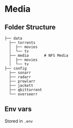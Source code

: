 # Media

## Folder Structure
```
├── data
  ├── torrents
  │  ├── movies
  │  └── tv
  ├── media       # NFS Media
  │  ├── movies
  │  └── tv
├── config
  ├── sonarr
  ├── radarr
  ├── prowlarr
  ├── jackett
  ├── qbittorrent
  └── overseerr
```

## Env vars

Stored in `.env`
